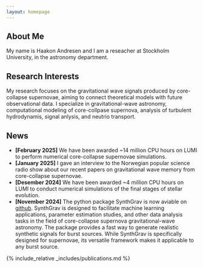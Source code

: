```yaml
---
layout: homepage
---
```


## About Me
My name is Haakon Andresen and I am a reseacher at Stockholm University, in the astronomy department. 

## Research Interests

My research focuses on the gravitational wave signals produced by core-collapse supernovae, aiming to connect theoretical models with future observational data. 
I specialize in gravitational-wave astronomy, computational modeling of core-collpase supernova, analysis of turbulent hydrodynamis, signal anlysis, and neutrio transport.


## News
- **[February 2025]** We have been awarded ~14 million CPU hours on LUMI to perform numerical core-collapse supernovae simulations.
- **[January 2025]** I gave an interview to the Norwegian popular science radio show about our recent papers on gravitational wave memory from core-collapse supernovae.
- **[Desember 2024]** We have been awarded ~4 million CPU hours on LUMI to conduct numerical simulations of the final stages of stellar evolution.
- **[November 2024]** The python package SynthGrav is now aviable on [github](https://github.com/haakoan/SynthGrav).
SynthGrav is designed to facilitate machine learning applications, parameter estimation studies, and other data analysis tasks in the field of core-collapse supernova gravitational-wave astronomy. The package provides a fast way to generate realistic synthetic signals for burst sources. While SynthGrav is specifically designed for supernovae, its versatile framework makes it applicable to any burst source.

{% include_relative _includes/publications.md %}

<!--{% include_relative _includes/services.md %}
-->
